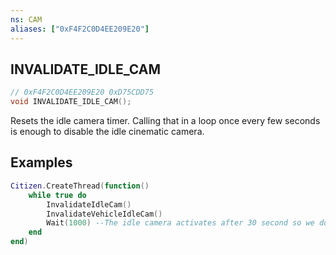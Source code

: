 ```yaml
---
ns: CAM
aliases: ["0xF4F2C0D4EE209E20"]
---
```

## INVALIDATE_IDLE_CAM

```c
// 0xF4F2C0D4EE209E20 0xD75CDD75
void INVALIDATE_IDLE_CAM();
```

Resets the idle camera timer. Calling that in a loop once every few seconds is enough to disable the idle cinematic camera.

## Examples
```lua
Citizen.CreateThread(function()
	while true do
		InvalidateIdleCam()
		InvalidateVehicleIdleCam()
		Wait(1000) --The idle camera activates after 30 second so we don't need to call this per frame
	end
end)
```
